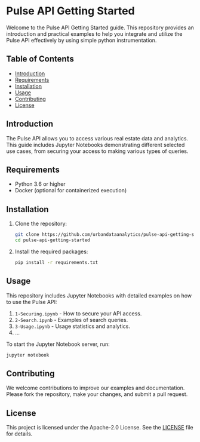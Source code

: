# Pulse API Getting Started

Welcome to the Pulse API Getting Started guide. This repository provides an introduction and practical examples to help you integrate and utilize the Pulse API effectively by using simple python instrumentation.

## Table of Contents

- [Introduction](#introduction)
- [Requirements](#requirements)
- [Installation](#installation)
- [Usage](#usage)
- [Contributing](#contributing)
- [License](#license)

## Introduction

The Pulse API allows you to access various real estate data and analytics. This guide includes Jupyter Notebooks demonstrating different selected use cases, from securing your access to making various types of queries.

## Requirements

- Python 3.6 or higher
- Docker (optional for containerized execution)

## Installation

1. Clone the repository:
    ```bash
    git clone https://github.com/urbandataanalytics/pulse-api-getting-started.git
    cd pulse-api-getting-started
    ```

2. Install the required packages:
    ```bash
    pip install -r requirements.txt
    ```

## Usage

This repository includes Jupyter Notebooks with detailed examples on how to use the Pulse API:

1. `1-Securing.ipynb` - How to secure your API access.
2. `2-Search.ipynb` - Examples of search queries.
3. `3-Usage.ipynb` - Usage statistics and analytics.
4. ...

To start the Jupyter Notebook server, run:
```bash
jupyter notebook
```

## Contributing

We welcome contributions to improve our examples and documentation. Please fork the repository, make your changes, and submit a pull request.

## License

This project is licensed under the Apache-2.0 License. See the [LICENSE](LICENSE) file for details.
